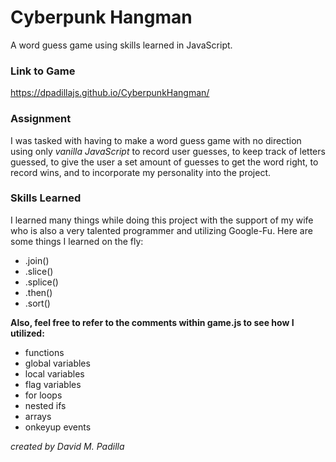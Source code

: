 # Cyberpunk Hangman

A word guess game using skills learned in JavaScript.

### Link to Game

https://dpadillajs.github.io/CyberpunkHangman/

### Assignment

I was tasked with having to make a word guess game with no direction using only
_vanilla JavaScript_ to record user guesses, to keep track of letters guessed,
to give the user a set amount of guesses to get the word right, to record wins,
and to incorporate my personality into the project.

### Skills Learned

I learned many things while doing this project with the support of my wife
who is also a very talented programmer and utilizing Google-Fu. Here are some things
I learned on the fly:

- .join()
- .slice()
- .splice()
- .then()
- .sort()

**Also, feel free to refer to the comments within game.js to see how I utilized:**

- functions
- global variables
- local variables
- flag variables
- for loops
- nested ifs
- arrays
- onkeyup events

_created by David M. Padilla_
